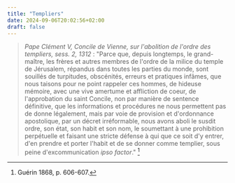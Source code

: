 ```yaml
---
title: "Templiers"
date: 2024-09-06T20:02:56+02:00
draft: false
---
```



> *Pape Clément V, Concile de Vienne, sur l'abolition de l'ordre des templiers, sess. 2, 1312* : "Parce que, depuis longtemps, le grand-maître, les frères et autres membres de l'ordre de la milice du temple de Jérusalem, répandus dans toutes les parties du monde, sont souillés de turpitudes, obscénités, erreurs et pratiques infâmes, que nous taisons pour ne point rappeler ces hommes, de hideuse mémoire, avec une vive amertume et affliction de coeur, de l'approbation du saint Concile, non par manière de sentence définitive, que les informations et procédures ne nous permettent pas de donne légalement, mais par voie de provision et d'ordonnance apostolique, par un décret irréformable, nous avons aboli le susdit ordre, son état, son habit et son nom, le soumettant à une prohibition perpétuelle et faisant une stricte défense à qui que ce soit d'y entrer, d'en prendre et porter l'habit et de se donner comme templier, sous peine d'excommunication *ipso factor*." [^1]

[^1]: Guérin 1868, p. 606-607.




